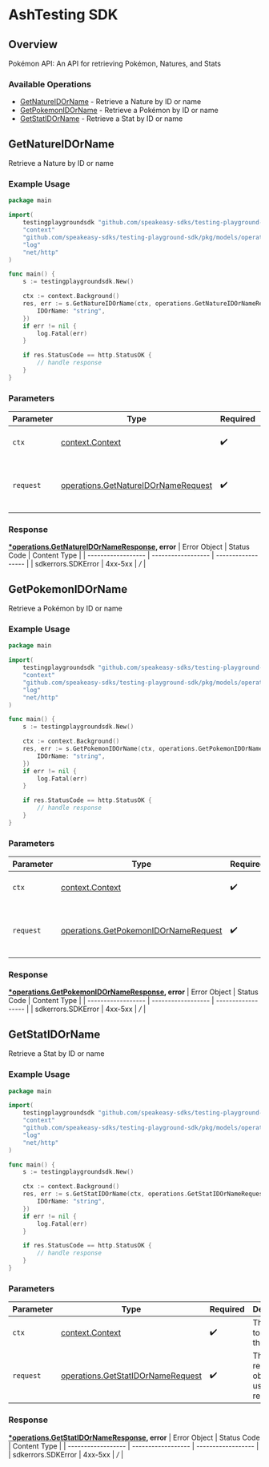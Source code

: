 # AshTesting SDK


## Overview

Pokémon API: An API for retrieving Pokémon, Natures, and Stats

### Available Operations

* [GetNatureIDOrName](#getnatureidorname) - Retrieve a Nature by ID or name
* [GetPokemonIDOrName](#getpokemonidorname) - Retrieve a Pokémon by ID or name
* [GetStatIDOrName](#getstatidorname) - Retrieve a Stat by ID or name

## GetNatureIDOrName

Retrieve a Nature by ID or name

### Example Usage

```go
package main

import(
	testingplaygroundsdk "github.com/speakeasy-sdks/testing-playground-sdk"
	"context"
	"github.com/speakeasy-sdks/testing-playground-sdk/pkg/models/operations"
	"log"
	"net/http"
)

func main() {
    s := testingplaygroundsdk.New()

    ctx := context.Background()
    res, err := s.GetNatureIDOrName(ctx, operations.GetNatureIDOrNameRequest{
        IDOrName: "string",
    })
    if err != nil {
        log.Fatal(err)
    }

    if res.StatusCode == http.StatusOK {
        // handle response
    }
}
```

### Parameters

| Parameter                                                                                      | Type                                                                                           | Required                                                                                       | Description                                                                                    |
| ---------------------------------------------------------------------------------------------- | ---------------------------------------------------------------------------------------------- | ---------------------------------------------------------------------------------------------- | ---------------------------------------------------------------------------------------------- |
| `ctx`                                                                                          | [context.Context](https://pkg.go.dev/context#Context)                                          | :heavy_check_mark:                                                                             | The context to use for the request.                                                            |
| `request`                                                                                      | [operations.GetNatureIDOrNameRequest](../../pkg/models/operations/getnatureidornamerequest.md) | :heavy_check_mark:                                                                             | The request object to use for the request.                                                     |


### Response

**[*operations.GetNatureIDOrNameResponse](../../pkg/models/operations/getnatureidornameresponse.md), error**
| Error Object       | Status Code        | Content Type       |
| ------------------ | ------------------ | ------------------ |
| sdkerrors.SDKError | 4xx-5xx            | */*                |

## GetPokemonIDOrName

Retrieve a Pokémon by ID or name

### Example Usage

```go
package main

import(
	testingplaygroundsdk "github.com/speakeasy-sdks/testing-playground-sdk"
	"context"
	"github.com/speakeasy-sdks/testing-playground-sdk/pkg/models/operations"
	"log"
	"net/http"
)

func main() {
    s := testingplaygroundsdk.New()

    ctx := context.Background()
    res, err := s.GetPokemonIDOrName(ctx, operations.GetPokemonIDOrNameRequest{
        IDOrName: "string",
    })
    if err != nil {
        log.Fatal(err)
    }

    if res.StatusCode == http.StatusOK {
        // handle response
    }
}
```

### Parameters

| Parameter                                                                                        | Type                                                                                             | Required                                                                                         | Description                                                                                      |
| ------------------------------------------------------------------------------------------------ | ------------------------------------------------------------------------------------------------ | ------------------------------------------------------------------------------------------------ | ------------------------------------------------------------------------------------------------ |
| `ctx`                                                                                            | [context.Context](https://pkg.go.dev/context#Context)                                            | :heavy_check_mark:                                                                               | The context to use for the request.                                                              |
| `request`                                                                                        | [operations.GetPokemonIDOrNameRequest](../../pkg/models/operations/getpokemonidornamerequest.md) | :heavy_check_mark:                                                                               | The request object to use for the request.                                                       |


### Response

**[*operations.GetPokemonIDOrNameResponse](../../pkg/models/operations/getpokemonidornameresponse.md), error**
| Error Object       | Status Code        | Content Type       |
| ------------------ | ------------------ | ------------------ |
| sdkerrors.SDKError | 4xx-5xx            | */*                |

## GetStatIDOrName

Retrieve a Stat by ID or name

### Example Usage

```go
package main

import(
	testingplaygroundsdk "github.com/speakeasy-sdks/testing-playground-sdk"
	"context"
	"github.com/speakeasy-sdks/testing-playground-sdk/pkg/models/operations"
	"log"
	"net/http"
)

func main() {
    s := testingplaygroundsdk.New()

    ctx := context.Background()
    res, err := s.GetStatIDOrName(ctx, operations.GetStatIDOrNameRequest{
        IDOrName: "string",
    })
    if err != nil {
        log.Fatal(err)
    }

    if res.StatusCode == http.StatusOK {
        // handle response
    }
}
```

### Parameters

| Parameter                                                                                  | Type                                                                                       | Required                                                                                   | Description                                                                                |
| ------------------------------------------------------------------------------------------ | ------------------------------------------------------------------------------------------ | ------------------------------------------------------------------------------------------ | ------------------------------------------------------------------------------------------ |
| `ctx`                                                                                      | [context.Context](https://pkg.go.dev/context#Context)                                      | :heavy_check_mark:                                                                         | The context to use for the request.                                                        |
| `request`                                                                                  | [operations.GetStatIDOrNameRequest](../../pkg/models/operations/getstatidornamerequest.md) | :heavy_check_mark:                                                                         | The request object to use for the request.                                                 |


### Response

**[*operations.GetStatIDOrNameResponse](../../pkg/models/operations/getstatidornameresponse.md), error**
| Error Object       | Status Code        | Content Type       |
| ------------------ | ------------------ | ------------------ |
| sdkerrors.SDKError | 4xx-5xx            | */*                |
